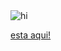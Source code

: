 
<img src="https://cdn.shopify.com/s/files/1/1061/1924/products/4_large.png" alt="hi" class="inline"/>

[esta aqui!](https://github.com/CN3ves/couve/blob/main/docs/bon-cadeau-a_d_l_a_d_l147.pdf)
